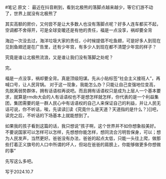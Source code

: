 #笔记 
原文：
最近在抖音刷到，看到北极熊的落脚点越来越少，等它们游不动了，世界上就没有北极熊了

其实高额的房价，又何尝不是让大多数人也没有落脚点呢？好多人连车都买不起，空调都不舍得开，可是全球变暖还是有他的责任，福是一点没享，祸却要全背

海边一次没去过，海洋垃圾大家的责任，小时候提倡不吃鱼翅，可是好多人到现在见到鱼翅还是在广告里，还有少年宫，有多少人到现在都不清楚少年宫的样子？

究竟是谁让北极熊流浪，又是谁让我们没有落脚之处呢？

完。

福是一点没享，祸却要全背。真是顶级阳谋。先从小贴标签“社会主义接班人”，再喊口号，让人民背锅。
对于这一现象，我能怎么办？只能让自己变强地位变高，先脱离弱势群体，拥有话语权再说吧。而且拥有话语权只是成为上层人一个基本要求，就算是rmdb大会的人有话语权也不是想怎样就怎样，你代表的是一个利益集团，集团需要的是一群人民心中有话语权的自己人来保证自己的利益，并让人民无话可说，你不听话，唉，先读读[[读《究竟什么是天道？天道指的是什么？》]]吧，读完之后，不听话的下场基本上就能想到了。

如果我的孩子看到这篇的话，我只想说“孩子啊，这个世界并不如你想象般美好。不要说国家可以怎样可以怎样，先想想你能怎样，想同流合污明哲保身，可以；想为人民发声，当然更好。爸爸没有办法，爸爸的起点太低，只能一头往上爬，做那些打着正义旗号的人口中所谓的坏人，但站在爸爸的肩膀上，你能够做更多你想做的事”

先写这么多吧。

写于2024.10.7
